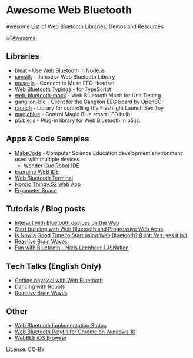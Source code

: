 # Awesome Web Bluetooth

Awesome List of Web Bluetooth Libraries, Demos and Resources

[![Awesome](https://awesome.re/badge.svg)](https://awesome.re)

## Libraries

* [bleat](https://www.npmjs.com/package/bleat) - Use Web Bluetooth in Node.js
* [jamstik](https://www.npmjs.com/package/jamstik) - Jamstik+ Web Bluetooth Library
* [muse-js](https://github.com/urish/muse-js) - Connect to Muse EEG Headset
* [Web Bluetooth Typings](https://www.npmjs.com/package/@types/web-bluetooth) - for TypeScript
* [web-bluetooth-mock](https://www.npmjs.com/package/web-bluetooth-mock) - Web Bluetooth Mock for Unit Testing
* [ganglion-ble](https://www.npmjs.com/package/ganglion-ble) - Client for the Ganglion EEG board by OpenBCI
* [raunch](https://www.npmjs.com/package/raunch) - Library for controlling the Fleshlight Launch Sex Toy
* [magicblue](https://www.npmjs.com/package/magicblue) - Control Magic Blue smart LED bulb
* [p5.ble.js](https://itpnyu.github.io/p5ble-website/) - Plug-in library for Web Bluetooth in [p5.js](https://p5js.org/).

## Apps & Code Samples

* [MakeCode](https://www.microsoft.com/en-us/makecode) - Computer Science Education development environment used with multiple devices
  * [Wonder Cue Robot IDE](https://code.makewonder.com/cue)
* [Espruino WEB IDE](https://espruino.com/ide/)
* [Web Bluetooth Terminal](https://github.com/1oginov/Web-Bluetooth-Terminal)
* [Nordic Thingy:52 Web App](https://developer.nordicsemi.com/thingy/52/)
* [Ergometer Space](https://ergometer-space.org/)

## Tutorials / Blog posts

* [Interact with Bluetooth devices on the Web](https://developers.google.com/web/updates/2015/07/interact-with-ble-devices-on-the-web)
* [Start building with Web Bluetooth and Progressive Web Apps](https://medium.com/@urish/start-building-with-web-bluetooth-and-progressive-web-apps-6534835959a6)
* [Is Now a Good Time to Start using Web Bluetooth? (Hint: Yes, yes it is.)](https://medium.com/@urish/is-now-a-good-time-to-start-using-web-bluetooth-hint-yes-yes-it-is-99e998d7b9f6)
* [Reactive Brain Waves](https://medium.com/@urish/reactive-brain-waves-af07864bb7d4)
* [Fun with Bluetooth - Niels Leenheer | JSNation](https://www.youtube.com/watch?v=rm1XAa0Ii1Q)

## Tech Talks (English Only)

* [Getting physical with Web Bluetooth](https://www.youtube.com/watch?v=qpDxQz_MkVY)
* [Dancing with Robots](https://www.youtube.com/watch?v=hEUpjnbzXO8)
* [Reactive Brain Waves](https://www.youtube.com/watch?v=F6fI28yFtNM)

## Other

* [Web Bluetooth Implementation Status](https://github.com/WebBluetoothCG/web-bluetooth/blob/master/implementation-status.md)
* [Web Bluetooth Polyfill for Chrome on Windows 10](https://github.com/urish/web-bluetooth-polyfill)
* [WebBLE iOS Browser](https://itunes.apple.com/us/app/webble/id1193531073)

License: [CC-BY](https://creativecommons.org/licenses/by/4.0/)
